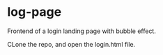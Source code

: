 # log-page

Frontend of a login landing page with bubble effect.

CLone the repo, and open the login.html file.

